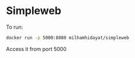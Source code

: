 # Simpleweb

To run:

```sh
docker run -p 5000:8080 milhamhidayat/simpleweb
```

Access it from port 5000